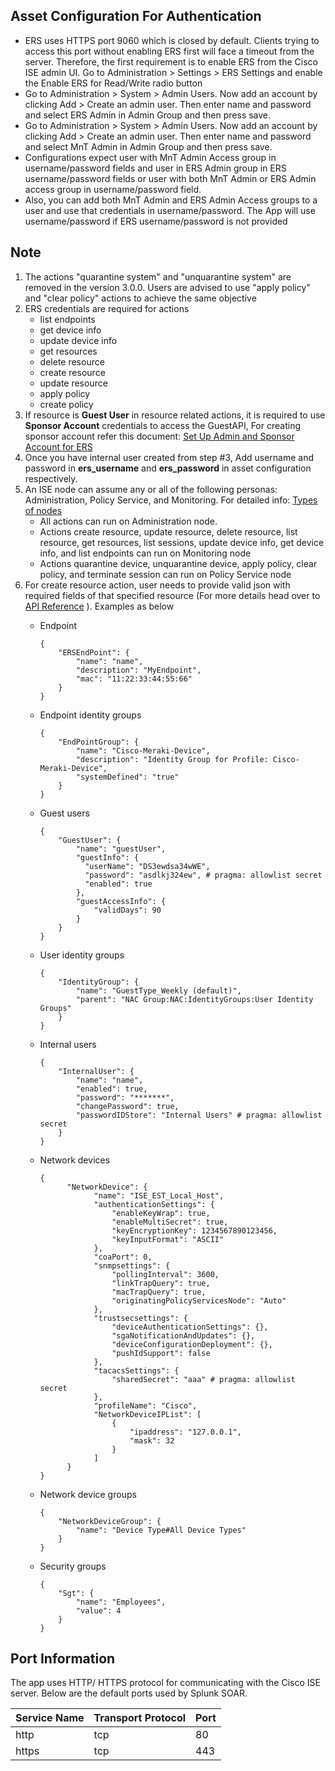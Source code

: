 ## Asset Configuration For Authentication

- ERS uses HTTPS port 9060 which is closed by default. Clients trying to access this port without
  enabling ERS first will face a timeout from the server. Therefore, the first requirement is to
  enable ERS from the Cisco ISE admin UI. Go to Administration > Settings > ERS Settings and
  enable the Enable ERS for Read/Write radio button
- Go to Administration > System > Admin Users. Now add an account by clicking Add > Create an
  admin user. Then enter name and password and select ERS Admin in Admin Group and then press
  save.
- Go to Administration > System > Admin Users. Now add an account by clicking Add > Create an
  admin user. Then enter name and password and select MnT Admin in Admin Group and then press
  save.
- Configurations expect user with MnT Admin Access group in username/password fields and user in
  ERS Admin group in ERS username/password fields or user with both MnT Admin or ERS Admin access
  group in username/password field.
- Also, you can add both MnT Admin and ERS Admin Access groups to a user and use that credentials
  in username/password. The App will use username/password if ERS username/password is not
  provided

## Note

1. The actions "quarantine system" and "unquarantine system" are removed in the version 3.0.0.
   Users are advised to use "apply policy" and "clear policy" actions to achieve the same objective
1. ERS credentials are required for actions
   - list endpoints
   - get device info
   - update device info
   - get resources
   - delete resource
   - create resource
   - update resource
   - apply policy
   - create policy
1. If resource is **Guest User** in resource related actions, it is required to use **Sponsor Account** credentials to access the GuestAPI, For creating sponsor account refer this document: [Set Up Admin and Sponsor Account for ERS](https://www.cisco.com/c/en/us/support/docs/security/identity-services-engine/215476-configure-ise-guest-accounts-with-rest-a.html)
1. Once you have internal user created from step #3, Add username and password in **ers_username** and **ers_password** in asset configuration respectively.
1. An ISE node can assume any or all of the following personas: Administration, Policy Service, and
   Monitoring. For detailed info: [Types of
   nodes](https://www.cisco.com/en/US/docs/security/ise/1.0/user_guide/ise10_dis_deploy.html#wp1123452)
   - All actions can run on Administration node.
   - Actions create resource, update resource, delete resource, list resource, get resources,
     list sessions, update device info, get device info, and list endpoints can run on Monitoring
     node
   - Actions quarantine device, unquarantine device, apply policy, clear policy, and terminate
     session can run on Policy Service node
1. For create resource action, user needs to provide valid json with required fields of that
   specified resource (For more details head over to [API
   Reference](https://developer.cisco.com/docs/identity-services-engine/v1/#!endpoint) ). Examples
   as below
   - Endpoint

     ```
     {
         "ERSEndPoint": {
             "name": "name",
             "description": "MyEndpoint",
             "mac": "11:22:33:44:55:66"
         }
     }
     ```

   - Endpoint identity groups

     ```
     {
         "EndPointGroup": {
             "name": "Cisco-Meraki-Device",
             "description": "Identity Group for Profile: Cisco-Meraki-Device",
             "systemDefined": "true"
         }
     }
     ```

   - Guest users

     ```
     {
         "GuestUser": {
             "name": "guestUser",
             "guestInfo": {
               "userName": "DS3ewdsa34wWE",
               "password": "asdlkj324ew", # pragma: allowlist secret
               "enabled": true
             },
             "guestAccessInfo": {
                 "validDays": 90
             }
         }
     }
     ```

   - User identity groups

     ```
     {
         "IdentityGroup": {
             "name": "GuestType_Weekly (default)",
             "parent": "NAC Group:NAC:IdentityGroups:User Identity Groups"
         }
     }
     ```

   - Internal users

     ```
     {
         "InternalUser": {
             "name": "name",
             "enabled": true,
             "password": "*******",
             "changePassword": true,
             "passwordIDStore": "Internal Users" # pragma: allowlist secret
         }
     }
     ```

   - Network devices

     ```
     {
           "NetworkDevice": {
                 "name": "ISE_EST_Local_Host",
                 "authenticationSettings": {
                     "enableKeyWrap": true,
                     "enableMultiSecret": true,
                     "keyEncryptionKey": 1234567890123456,
                     "keyInputFormat": "ASCII"
                 },
                 "coaPort": 0,
                 "snmpsettings": {
                     "pollingInterval": 3600,
                     "linkTrapQuery": true,
                     "macTrapQuery": true,
                     "originatingPolicyServicesNode": "Auto"
                 },
                 "trustsecsettings": {
                     "deviceAuthenticationSettings": {},
                     "sgaNotificationAndUpdates": {},
                     "deviceConfigurationDeployment": {},
                     "pushIdSupport": false
                 },
                 "tacacsSettings": {
                     "sharedSecret": "aaa" # pragma: allowlist secret
                 },
                 "profileName": "Cisco",
                 "NetworkDeviceIPList": [
                     {
                         "ipaddress": "127.0.0.1",
                         "mask": 32
                     }
                 ]
           }
     }
     ```

   - Network device groups

     ```
     {
         "NetworkDeviceGroup": {
             "name": "Device Type#All Device Types"
         }
     }
     ```

   - Security groups

     ```
     {
         "Sgt": {
             "name": "Employees",
             "value": 4
         }
     }
     ```

## Port Information

The app uses HTTP/ HTTPS protocol for communicating with the Cisco ISE server. Below are the default
ports used by Splunk SOAR.

| Service Name | Transport Protocol | Port |
|--------------|--------------------|------|
| http | tcp | 80 |
| https | tcp | 443 |
